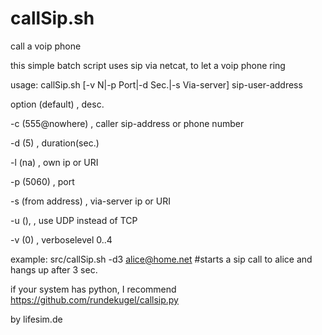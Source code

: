 callSip.sh
==========

call a voip phone 

this simple batch script uses sip via netcat, to let a voip phone ring

 usage:
callSip.sh [-v N|-p Port|-d Sec.|-s Via-server] sip-user-address 

option (default) , desc.

 -c (555@nowhere) , caller sip-address or phone number

 -d (5) , duration(sec.)

 -l (na) , own ip or URI

 -p (5060) , port

 -s (from address) , via-server ip or URI

 -u (), , use UDP instead of TCP

 -v (0) , verboselevel 0..4 

example:
 src/callSip.sh -d3 alice@home.net
   #starts a sip call to alice and hangs up after 3 sec.

if your system has python, I recommend https://github.com/rundekugel/callsip.py

by lifesim.de

